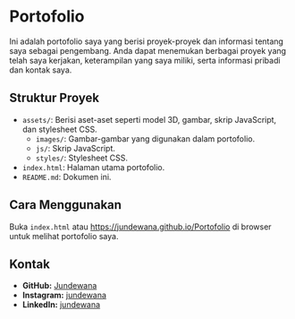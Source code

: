 # Portofolio

Ini adalah portofolio saya yang berisi proyek-proyek dan informasi tentang saya sebagai pengembang. Anda dapat menemukan berbagai proyek yang telah saya kerjakan, keterampilan yang saya miliki, serta informasi pribadi dan kontak saya.

## Struktur Proyek

- `assets/`: Berisi aset-aset seperti model 3D, gambar, skrip JavaScript, dan stylesheet CSS.
  - `images/`: Gambar-gambar yang digunakan dalam portofolio.
  - `js/`: Skrip JavaScript.
  - `styles/`: Stylesheet CSS.
- `index.html`: Halaman utama portofolio.
- `README.md`: Dokumen ini.

## Cara Menggunakan

Buka `index.html` atau https://jundewana.github.io/Portofolio di browser untuk melihat portofolio saya.

## Kontak

- **GitHub:** [Jundewana](https://github.com/Jundewana)
- **Instagram:** [jundewana](https://www.instagram.com/jundewana/)
- **LinkedIn:** [jundewana](https://www.linkedin.com/in/jundewana/)
